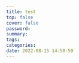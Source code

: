```yaml
---
title: test
top: false
cover: false
password:
summary:
tags:
categories:
date: 2022-08-15 14:58:59
---
```

